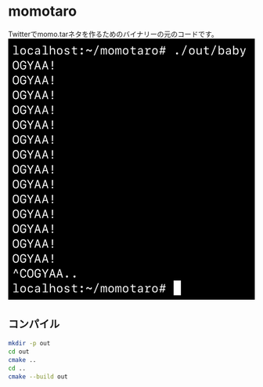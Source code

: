 # momotaro
Twitterでmomo.tarネタを作るためのバイナリーの元のコードです。
![assets](assets/IMG_2092.jpeg)

## コンパイル
```sh
mkdir -p out
cd out
cmake ..
cd ..
cmake --build out
```
